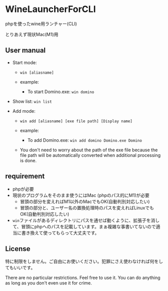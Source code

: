 # WineLauncherForCLI

phpを使ったwine用ランチャー(CLI)

とりあえず現状Mac(M1)用


## User manual

- Start mode:
    - `win [aliasname]`
    
    - example:
        - To start Domino.exe: `win domino`

- Show list: `win list`

- Add mode: 
    - `win add [aliasname] [exe file path] [Display name]`

    - example:
        - To add Domino.exe:
        `win add domino Domino.exe Domino`

    - You don't need to worry about the path of the exe file because the file path will be automatically converted when additional processing is done.

## requirement
- phpが必要
- 現状のプログラムをそのまま使うにはMac (phpのパス的にM1)が必要
    - 冒頭の部分を変えればM1以外のMacでもOK(自動判別対応したい)
    - 冒頭の部分と、ユーザー名の置換処理時のパスを変えればLinuxでもOK(自動判別対応したい)
- `win`ファイルがあるディレクトリにパスを通せば動くように、拡張子を消して、冒頭にphpへのパスを記載しています。まぁ複雑な事書いてないので適当に書き換えて使ってもらって大丈夫です。

## License

特に制限をしません。ご自由にお使いください。犯罪にさえ使わなければ何をしてもいいです。

There are no particular restrictions. Feel free to use it. You can do anything as long as you don't even use it for crime.